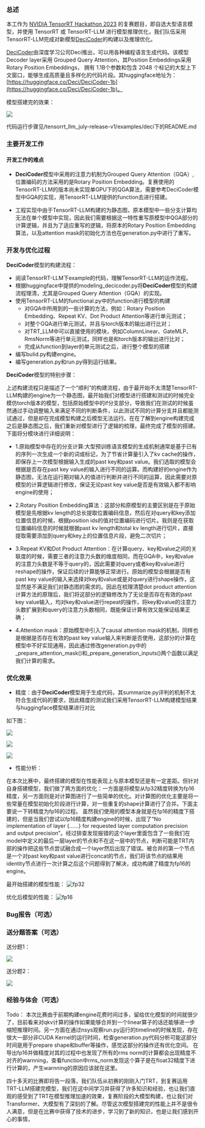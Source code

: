 ### 总述

本工作为 [NVIDIA TensorRT Hackathon 2023](https://github.com/NVIDIA/trt-samples-for-hackathon-cn/tree/master/Hackathon2023) 的复赛题目，即自选大型语言模型，并使用 TensorRT 或 TensorRT-LLM 进行模型推理优化，我们队伍采用TensorRT-LLM完成对新模型[DeciCoder](https://huggingface.co/Deci/DeciCoder-1b)的构建以及推理优化。

[DeciCoder](https://huggingface.co/Deci/DeciCoder-1b)由深度学习公司Deci推出，可以用各种编程语言生成代码。该模型Decoder layer采用 Grouped Query Attention，其Position Embeddings采用Rotary Position Embeddings， 拥有 1.1B个参数和包含 2048 个标记的大型上下文窗口，能够生成高质量且多样化的代码片段。其huggingface地址为：[https://huggingface.co/Deci/DeciCoder-1b](https://huggingface.co/Deci/DeciCoder-1b)。

模型搭建完的效果：

![](tensorrt_llm_july-release-v1/examples/deci/result_picture/xiaoguotu.png)

代码运行步骤见/tensorrt_llm_july-release-v1/examples/deci下的README.md

### 主要开发工作

#### 开发工作的难点

+ **DeciCoder**模型中采用的注意力机制为Grouped Query Attention（GQA）,位置编码的方法采用的是Rotary Position Embedding。复赛使用的TensorRT-LLM的版本尚未实现单GPU下的QGA算法，需要参考DeciCoder模型中GQA的实现，用TensorRT-LLM提供的function去进行搭建。

+ 工程实现中由于TensorRT-LLM构建的为静态图，原本模型中一些分支计算均无法在单个模型中实现，因此我们需要根据这一特性重写原模型中QGA部分的计算逻辑，并且为了适应重写的逻辑，将原本的Rotary Position Embedding算法，以及attention mask的初始化方法也在generation.py中进行了重写。


### 开发与优化过程

**DeciCoder**模型的构建流程：

- 阅读TensorRT-LLM下example的代码，理解TensorRT-LLM的运作流程。
- 根据huggingface中提供的modeling_decicoder.py将**DeciCoder**模型的构建流程理清，尤其是Grouped Query Attention（GQA）的实现。
- 使用TensorRT-LLM的functional.py中的function进行模型的构建
  + 对GQA中所用到的一些计算的方法，例如：Rotary Position Embedding、Repeat KV、Dot Product Attention等进行单元测试；
  + 对整个GQA进行单元测试，并且与torch版本的输出进行比对；
  + 对TRT_LLM中可以直接使用的模块，例如ColumnLinear、GateMLP、RmsNorm等进行单元测试，同样也是和torch版本的输出进行比对；
  + 完成从function到layer的单元测试之后，进行整个模型的搭建
- 编写bulid.py构建engine。
- 编写generation.py和run.py得到运行结果。

**DeciCoder**模型的特别步骤：

上述构建流程只是描述了一个“顺利”的构建流程，由于最开始不太清楚TensorRT-LLM构建的engine为一个静态图，最开始我们对模型进行搭建和测试的时候完全模仿torch版本的模型，包括原始模型中的if分支部分，导致我们在测试的时候虽然通过手动调整输入来满足不同的判断条件，以此测试不同的计算分支并且都能测试通过，但是却在完成模型构建之后模型无法运行。在在了解到engine构建完成之后是静态图之后，我们重新对模型进行了逻辑的梳理，最终完成了模型的搭建。下面将分模块进行详细说明：

+ 1.原始模型中存在的分支计算:大型预训练语言模型的生成机制通常是基于已有的序列一次生成一个新的词或标记，为了节省计算量引入了kv cache的操作，即保存上一次模型根据输入生成的past key和past value。我们选取的模型会根据是否存在past key value的输入进行不同的运算。而构建好的engine作为静态图，无法在运行期对输入的值进行判断并进行不同的运算，因此需要对原模型的计算逻辑进行修改，保证无论past key value是否是有效输入都不影响engine的使用；

+ 2.Rotary Position Embedding算法：这部分和原模型的主要区别是在于原始模型是先根据kv length的总长提取位置编码信息，然后在对query和key添加位置信息的时候，根据position ids的值对位置编码进行切片。我则是在获取位置编码信息的时候就根据past kv length和total kv length进行切片，直接提取需要添加到query和key上的位置信息片段，避免二次切片；

+ 3.Repeat KV和Dot Product Attention：在计算query、key和value之间的关联度的时候，需要三者的注意力头数的维度相同，而在GQA中，key和value的注意力头数是不等于query的，因此需要对query或者key和value进行reshape的操作，保证后续的计算能够正常进行。原始的模型会根据是否有past key value的输入来选择对key和value或是对query进行shape操作，这显然是不满足我们对静态图的需求的。因此在梳理清楚dot product attention计算方法的原理后，我们将这部分的逻辑修改为了无论是否存在有效的past key value输入，均对key和value进行repeat的操作，将key和value的注意力头数扩展到和query的注意力头数相同，既能保证计算有效又能保证结果正确；

+ 4.Attention mask：原始模型中引入了causal attention mask的机制，同样也是根据是否存在有效的past key value输入来判断是否使用，这部分的计算在模型中不好实现通用，因此通过修改generation.py中的_prepare_attention_mask()和_prepare_generation_inputs()两个函数以满足我们计算的需求。

### 优化效果

+ 精度：由于**DeciCoder**模型用于生成代码，其summarize.py评判的机制不太符合生成代码的要求，因此精度的测试我们采用TensorRT-LLM构建模型结果与huggingface模型结果进行对比

如下图：

![](tensorrt_llm_july-release-v1/examples/deci/result_picture/jingdu1.png)

![](tensorrt_llm_july-release-v1/examples/deci/result_picture/jingdu2.png)

![](tensorrt_llm_july-release-v1/examples/deci/result_picture/jingdu3.png)

+ 性能分析：

在本次比赛中，最终搭建的模型在性能表现上与原本模型还是有一定差距。但针对自身搭建模型，我们做了两方面的优化：一方面是将模型从fp32精度转换为fp16精度，另一方面则是对计算图进行了一些简单的优化。对计算图的优化主要是将一些常量在模型初始化阶段进行计算，对一些重复的shape计算进行了合并。下面主要说一下转精度为fp16的过程。
虽然我们使用的模型本身就是在fp16的精度下搭建的，但是当我们尝试以fp16精度构建engine的时候，出现了“No implementation of layer {……} for requested layer computation precision and output precision”。经过排查发现报错的这个layer里面包含了一些我们在model中定义的最后一层layer的节点和不在这一层中的节点，判断可能是TRT内部的操作把这些节点尝试融合成一个layer然后出现了错误。被合并的第一个节点是一个对past key和past value进行concat的节点，我们将该节点的结果用identity节点进行一次计算之后这个问题得到了解决，成功构建了精度为fp16的engine。

最开始搭建的模型性能：
![fp32](tensorrt_llm_july-release-v1/examples/deci/result_picture/fp32.png)

优化后模型的性能：
![fp16](tensorrt_llm_july-release-v1/examples/deci/result_picture/fp16.png)

### Bug报告（可选）



### 送分题答案（可选）

送分题1：

![](tensorrt_llm_july-release-v1/examples/deci/result_picture/songfenti1.png)

送分题2：

![](tensorrt_llm_july-release-v1/examples/deci/result_picture/songfenti2.png)

### 经验与体会（可选）

Todo：
本次比赛由于前期构建engine花费时间过多，留给优化模型的时间就很少了，目前看来对qkv计算的操作如果能够合并到一个linear算子的话还能够进一步缩短推理时间。另一方面在通过nsys观察run.py运行的timeline的时候发现，存在很大一部分非CUDA Kernel的运行时间，检查generation.py代码分析可能这部分时间是用于prepare shape和buffer等操作，感觉这部分的操作还有优化空间。
在导出fp16并做精度对其的过程中也发现了所有的rms norm的计算都会出现精度不对齐的warnning，查看function中rms_norm发现这个算子是在float32精度下进行计算的，产生warnning的原因应该就在这里。

四十多天的比赛即将告一段落，我们队伍从初赛的刚刚入门TRT，到复赛运用TRT-LLM搭建完模型，我们在这中间学习并获得了许多知识和经验，也让我们直观的感受到了TRT在模型推理加速的效果，复赛阶段的大模型构建，也让我们对Transformer、大模型有了深刻的了解。尽管这次模型搭建完的性能上并不是很令人满意，但是在比赛中获得了技术的进步，学习到了新的知识，也是让我们感到开心的事情，